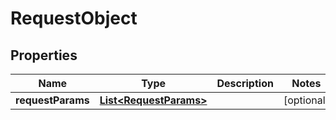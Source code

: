 
# RequestObject

## Properties
Name | Type | Description | Notes
------------ | ------------- | ------------- | -------------
**requestParams** | [**List&lt;RequestParams&gt;**](RequestParams.md) |  |  [optional]



